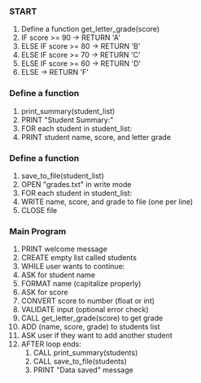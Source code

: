 ### START

1. Define a function get_letter_grade(score)
1. IF score >= 90 → RETURN 'A'
1. ELSE IF score >= 80 → RETURN 'B'
1. ELSE IF score >= 70 → RETURN 'C'
1. ELSE IF score >= 60 → RETURN 'D'
1. ELSE → RETURN 'F'

### Define a function

1. print_summary(student_list)
1. PRINT "Student Summary:"
1. FOR each student in student_list:
1. PRINT student name, score, and letter grade

### Define a function

1. save_to_file(student_list)
1. OPEN "grades.txt" in write mode
1. FOR each student in student_list:
1. WRITE name, score, and grade to file (one per line)
1. CLOSE file

### Main Program

1. PRINT welcome message
1. CREATE empty list called students
1. WHILE user wants to continue:
1. ASK for student name
1. FORMAT name (capitalize properly)
1. ASK for score
1. CONVERT score to number (float or int)
1. VALIDATE input (optional error check)
1. CALL get_letter_grade(score) to get grade
1. ADD (name, score, grade) to students list
1. ASK user if they want to add another student
1. AFTER loop ends:
   1. CALL print_summary(students)
   1. CALL save_to_file(students)
   1. PRINT "Data saved" message
